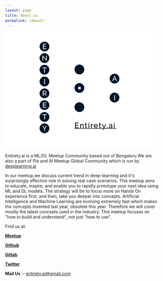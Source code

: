 ```yaml
---
layout: page
title: About us
permalink: /about/
---
```



![](https://github.com/entiretydotai/Logos/raw/master/asset5.png)

Entirety.ai is a ML/DL Meetup Community based out of Bengaluru.We are also a part of Pie and AI Meetup Global Community which is run by [deeplearning.ai](https://www.deeplearning.ai/events/)

In our meetup,we discuss current trend in deep-learning and it's surprisingly effective role in solving real case scenarios. This meetup  aims to educate, inspire, and enable you to rapidly prototype your next  idea using ML and DL models. The strategy will be to focus more on  Hands On experience first, and then, take you deeper into concepts.  Artificial Intelligence and Machine Learning are evolving extremely fast  which makes the concepts invented last year, obsolete this year.  Therefore we will cover mostly the latest concepts used in the  industry. This meetup focuses on "how to build and understand", not just  "how to use".

Find us at:

**[Meetup](https://www.meetup.com/Entirety-ai-Intuition-to-Implementation/)**

**[Github](https://github.com/entiretydotai)**

**[Gitlab](https://gitlab.com/entirety.ai/meetup-intuition-to-implementation)**

**[Twitter](https://twitter.com/entiretydotai)**

**Mail Us** :-     entirety.ai@gmail.com

